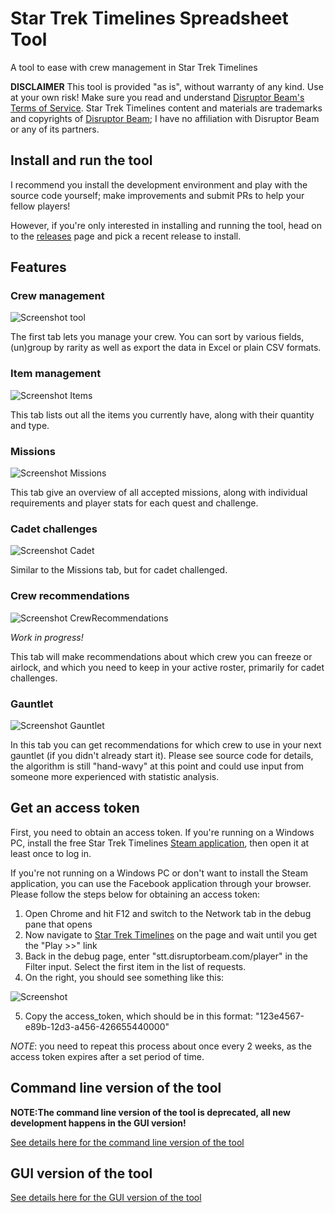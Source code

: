 # Star Trek Timelines Spreadsheet Tool
A tool to ease with crew management in Star Trek Timelines

**DISCLAIMER** This tool is provided "as is", without warranty of any kind. Use at your own risk! Make sure you read and understand [Disruptor Beam's Terms of Service](https://www.disruptorbeam.com/tos/). Star Trek Timelines content and materials are trademarks and copyrights of [Disruptor Beam](https://www.disruptorbeam.com/games/star-trek-timelines/); I have no affiliation with Disruptor Beam or any of its partners.

## Install and run the tool

I recommend you install the development environment and play with the source code yourself; make improvements and submit PRs to help your fellow players!

However, if you're only interested in installing and running the tool, head on to the [releases](https://github.com/IAmPicard/StarTrekTimelinesSpreadsheet/releases) page and pick a recent release to install.

## Features

### Crew management

![Screenshot tool](/Screenshot-Tool.png "Tool screenshot")

The first tab lets you manage your crew. You can sort by various fields, (un)group by rarity as well as export the data in Excel or plain CSV formats.

### Item management

![Screenshot Items](/Screenshot-Items.png "Items screenshot")

This tab lists out all the items you currently have, along with their quantity and type.

### Missions

![Screenshot Missions](/Screenshot-Missions.png "Missions screenshot")

This tab give an overview of all accepted missions, along with individual requirements and player stats for each quest and challenge.

### Cadet challenges

![Screenshot Cadet](/Screenshot-Cadet.png "Cadet screenshot")

Similar to the Missions tab, but for cadet challenged.

### Crew recommendations

![Screenshot CrewRecommendations](/Screenshot-CrewRecommendations.png "CrewRecommendations screenshot")

*Work in progress!*

This tab will make recommendations about which crew you can freeze or airlock, and which you need to keep in your active roster, primarily for cadet challenges.

### Gauntlet

![Screenshot Gauntlet](/Screenshot-Gauntlet.png "Gauntlet screenshot")

In this tab you can get recommendations for which crew to use in your next gauntlet (if you didn't already start it). Please see source code for details, the algorithm is still "hand-wavy" at this point and could use input from someone more experienced with statistic analysis.

## Get an access token
First, you need to obtain an access token. If you're running on a Windows PC, install the free Star Trek Timelines [Steam application](http://store.steampowered.com/app/600750/Star_Trek_Timelines/), then open it at least once to log in.

If you're not running on a Windows PC or don't want to install the Steam application, you can use the Facebook application through your browser. Please follow the steps below for obtaining an access token:

1. Open Chrome and hit F12 and switch to the Network tab in the debug pane that opens
2. Now navigate to [Star Trek Timelines](https://apps.facebook.com/sttimelines) on the page and wait until you get the "Play >>" link
3. Back in the debug page, enter "stt.disruptorbeam.com/player" in the Filter input. Select the first item in the list of requests.
4. On the right, you should see something like this:

![Screenshot](/screenshot.png "Screenshot")

5. Copy the access_token, which should be in this format: "123e4567-e89b-12d3-a456-426655440000"

*NOTE*: you need to repeat this process about once every 2 weeks, as the access token expires after a set period of time.

## Command line version of the tool
**NOTE:The command line version of the tool is deprecated, all new development happens in the GUI version!**


[See details here for the command line version of the tool](CLI.MD)

## GUI version of the tool
[See details here for the GUI version of the tool](gui/README.md)
